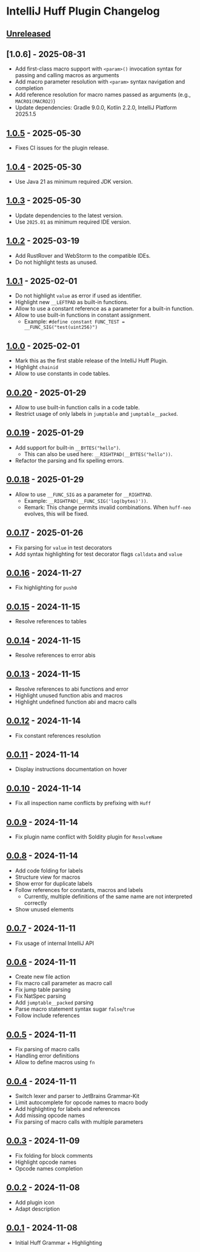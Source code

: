 <!-- Keep a Changelog guide -> https://keepachangelog.com -->

# IntelliJ Huff Plugin Changelog

## [Unreleased]

## [1.0.6] - 2025-08-31

- Add first-class macro support with `<param>()` invocation syntax for passing and calling macros as arguments
- Add macro parameter resolution with `<param>` syntax navigation and completion
- Add reference resolution for macro names passed as arguments (e.g., `MACRO1(MACRO2)`)
- Update dependencies: Gradle 9.0.0, Kotlin 2.2.0, IntelliJ Platform 2025.1.5

## [1.0.5] - 2025-05-30

- Fixes CI issues for the plugin release.

## [1.0.4] - 2025-05-30

- Use Java 21 as minimum required JDK version.

## [1.0.3] - 2025-05-30

- Update dependencies to the latest version.
- Use `2025.01` as minimum required IDE version.

## [1.0.2] - 2025-03-19

- Add RustRover and WebStorm to the compatible IDEs.
- Do not highlight tests as unused.

## [1.0.1] - 2025-02-01

- Do not highlight `value` as error if used as identifier.
- Highlight new `__LEFTPAD` as built-in functions.
- Allow to use a constant reference as a parameter for a built-in function.
- Allow to use built-in functions in constant assignment.
  - Example: `#define constant FUNC_TEST = __FUNC_SIG("test(uint256)")`

## [1.0.0] - 2025-02-01

- Mark this as the first stable release of the IntelliJ Huff Plugin.
- Highlight `chainid`
- Allow to use constants in code tables.

## [0.0.20] - 2025-01-29

- Allow to use built-in function calls in a code table.
- Restrict usage of only labels in `jumptable` and `jumptable__packed`.

## [0.0.19] - 2025-01-29

- Add support for built-in `__BYTES("hello")`.
  - This can also be used here: `__RIGHTPAD(__BYTES("hello"))`.
- Refactor the parsing and fix spelling errors.

## [0.0.18] - 2025-01-29

- Allow to use `__FUNC_SIG` as a parameter for `__RIGHTPAD`.
  - Example: `__RIGHTPAD(__FUNC_SIG('log(bytes)'))`.
  - Remark: This change permits invalid combinations. When `huff-neo` evolves, this will be fixed.

## [0.0.17] - 2025-01-26

- Fix parsing for `value` in test decorators
- Add syntax highlighting for test decorator flags `calldata` and `value`

## [0.0.16] - 2024-11-27

- Fix highlighting for `push0`

## [0.0.15] - 2024-11-15

- Resolve references to tables

## [0.0.14] - 2024-11-15

- Resolve references to error abis

## [0.0.13] - 2024-11-15

- Resolve references to abi functions and error
- Highlight unused function abis and macros
- Highlight undefined function abi and macro calls

## [0.0.12] - 2024-11-14

- Fix constant references resolution

## [0.0.11] - 2024-11-14

- Display instructions documentation on hover

## [0.0.10] - 2024-11-14

- Fix all inspection name conflicts by prefixing with `Huff`

## [0.0.9] - 2024-11-14

- Fix plugin name conflict with Soldity plugin for `ResolveName`

## [0.0.8] - 2024-11-14

- Add code folding for labels
- Structure view for macros
- Show error for duplicate labels
- Follow references for constants, macros and labels
  - Currently, multiple definitions of the same name are not interpreted correctly
- Show unused elements

## [0.0.7] - 2024-11-11

- Fix usage of internal IntelliJ API

## [0.0.6] - 2024-11-11

- Create new file action
- Fix macro call parameter as macro call
- Fix jump table parsing
- Fix NatSpec parsing
- Add `jumptable__packed` parsing
- Parse macro statement syntax sugar `false`/`true`
- Follow include references

## [0.0.5] - 2024-11-11

- Fix parsing of macro calls
- Handling error definitions
- Allow to define macros using `fn`

## [0.0.4] - 2024-11-11

- Switch lexer and parser to JetBrains Grammar-Kit
- Limit autocomplete for opcode names to macro body
- Add highlighting for labels and references
- Add missing opcode names
- Fix parsing of macro calls with multiple parameters

## [0.0.3] - 2024-11-09

- Fix folding for block comments
- Highlight opcode names
- Opcode names completion

## [0.0.2] - 2024-11-08

- Add plugin icon
- Adapt description

## [0.0.1] - 2024-11-08

- Initial Huff Grammar + Highlighting

[Unreleased]: https://github.com/cakevm/intellij-huff-plugin/compare/v1.0.5...HEAD
[1.0.5]: https://github.com/cakevm/intellij-huff-plugin/compare/v1.0.4...v1.0.5
[1.0.4]: https://github.com/cakevm/intellij-huff-plugin/compare/v1.0.3...v1.0.4
[1.0.3]: https://github.com/cakevm/intellij-huff-plugin/compare/v1.0.2...v1.0.3
[1.0.2]: https://github.com/cakevm/intellij-huff-plugin/compare/v1.0.1...v1.0.2
[1.0.1]: https://github.com/cakevm/intellij-huff-plugin/compare/v1.0.0...v1.0.1
[1.0.0]: https://github.com/cakevm/intellij-huff-plugin/compare/v0.0.20...v1.0.0
[0.0.20]: https://github.com/cakevm/intellij-huff-plugin/compare/v0.0.19...v0.0.20
[0.0.19]: https://github.com/cakevm/intellij-huff-plugin/compare/v0.0.18...v0.0.19
[0.0.18]: https://github.com/cakevm/intellij-huff-plugin/compare/v0.0.17...v0.0.18
[0.0.17]: https://github.com/cakevm/intellij-huff-plugin/compare/v0.0.16...v0.0.17
[0.0.16]: https://github.com/cakevm/intellij-huff-plugin/compare/v0.0.15...v0.0.16
[0.0.15]: https://github.com/cakevm/intellij-huff-plugin/compare/v0.0.14...v0.0.15
[0.0.14]: https://github.com/cakevm/intellij-huff-plugin/compare/v0.0.13...v0.0.14
[0.0.13]: https://github.com/cakevm/intellij-huff-plugin/compare/v0.0.12...v0.0.13
[0.0.12]: https://github.com/cakevm/intellij-huff-plugin/compare/v0.0.11...v0.0.12
[0.0.11]: https://github.com/cakevm/intellij-huff-plugin/compare/v0.0.10...v0.0.11
[0.0.10]: https://github.com/cakevm/intellij-huff-plugin/compare/v0.0.9...v0.0.10
[0.0.9]: https://github.com/cakevm/intellij-huff-plugin/compare/v0.0.8...v0.0.9
[0.0.8]: https://github.com/cakevm/intellij-huff-plugin/compare/v0.0.7...v0.0.8
[0.0.7]: https://github.com/cakevm/intellij-huff-plugin/compare/v0.0.6...v0.0.7
[0.0.6]: https://github.com/cakevm/intellij-huff-plugin/compare/v0.0.5...v0.0.6
[0.0.5]: https://github.com/cakevm/intellij-huff-plugin/compare/v0.0.4...v0.0.5
[0.0.4]: https://github.com/cakevm/intellij-huff-plugin/compare/v0.0.3...v0.0.4
[0.0.3]: https://github.com/cakevm/intellij-huff-plugin/compare/v0.0.2...v0.0.3
[0.0.2]: https://github.com/cakevm/intellij-huff-plugin/compare/v0.0.1...v0.0.2
[0.0.1]: https://github.com/cakevm/intellij-huff-plugin/commits/v0.0.1
